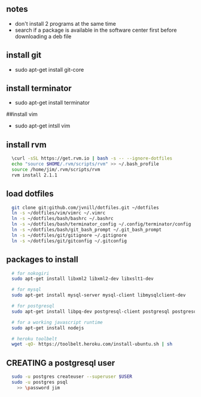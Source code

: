 ## notes
  - don't install 2 programs at the same time
  - search if a package is available in the software center first before downloading a deb file

## install git
  - sudo apt-get install git-core

## install terminator
  - sudo apt-get install terminator

##install vim
  - sudo apt-get intsll vim

## install rvm
```sh
  \curl -sSL https://get.rvm.io | bash -s -- --ignore-dotfiles
  echo "source $HOME/.rvm/scripts/rvm" >> ~/.bash_profile
  source /home/jim/.rvm/scripts/rvm
  rvm install 2.1.1
```

## load dotfiles
```sh
  git clone git:github.com/jvnill/dotfiles.git ~/dotfiles
  ln -s ~/dotfiles/vim/vimrc ~/.vimrc
  ln -s ~/dotfiles/bash/bashrc ~/.bashrc
  ln -s ~/dotfiles/bash/terminator_config ~/.config/terminator/config
  ln -s ~/dotfiles/bash/git_bash_prompt ~/.git_bash_prompt
  ln -s ~/dotfiles/git/gitignore ~/.gitignore
  ln -s ~/dotfiles/git/gitconfig ~/.gitconfig
```

## packages to install
```sh
  # for nokogiri
  sudo apt-get install libxml2 libxml2-dev libxslt1-dev

  # for mysql
  sudo apt-get install mysql-server mysql-client libmysqlclient-dev

  # for postgresql
  sudo apt-get install libpq-dev postgresql-client postgresql postgresql-contrib

  # for a working javascript runtime
  sudo apt-get install nodejs

  # heroku toolbelt
  wget -qO- https://toolbelt.heroku.com/install-ubuntu.sh | sh
```

## CREATING a postgresql user
```sh
  sudo -u postgres createuser --superuser $USER
  sudo -u postgres psql
    >> \password jim
```
